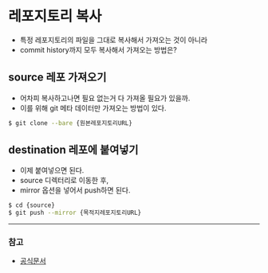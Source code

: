 # 레포지토리 복사
- 특정 레포지토리의 파일을 그대로 복사해서 가져오는 것이 아니라
- commit history까지 모두 복사해서 가져오는 방법은?

## source 레포 가져오기
- 어차피 복사하고나면 필요 없는거 다 가져올 필요가 있을까. 
- 이를 위해 git 메타 데이터만 가져오는 방법이 있다. 
```bash
$ git clone --bare {원본레포지토리URL}
```

## destination 레포에 붙여넣기
- 이제 붙여넣으면 된다.
- source 디렉터리로 이동한 후,
- mirror 옵션을 넣어서 push하면 된다.
```bash
$ cd {source}
$ git push --mirror {목적지레포지토리URL}
```


---

### 참고
- [공식문서](https://docs.github.com/ko/repositories/creating-and-managing-repositories/duplicating-a-repository)
